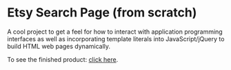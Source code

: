 # Etsy Search Page (from scratch)

A cool project to get a feel for how to interact with application programming interfaces as well as incorporating template literals into JavaScript/jQuery to build HTML web pages dynamically.

To see the finished product: [click here](http://tiy-ikennaugwuh-etsy-search.surge.sh/).
